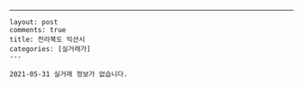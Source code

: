 ---
    layout: post
    comments: true
    title: 전라북도 익산시
    categories: [실거래가]
    ---

    2021-05-31 실거래 정보가 없습니다.

    